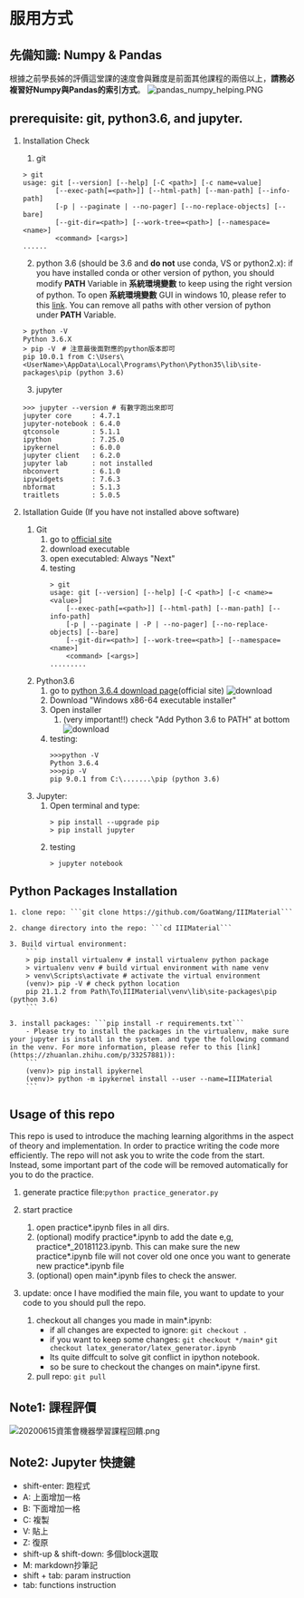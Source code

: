 # 服用方式
## 先備知識: Numpy & Pandas
根據之前學長姊的評價這堂課的速度會與難度是前面其他課程的兩倍以上，**請務必複習好Numpy與Pandas的索引方式**。
![pandas_numpy_helping.PNG](static\pandas_numpy_helping.PNG)

## prerequisite: git, python3.6, and jupyter.
1. Installation Check
    1. git
    ```
    > git
    usage: git [--version] [--help] [-C <path>] [-c name=value]
            [--exec-path[=<path>]] [--html-path] [--man-path] [--info-path]
            [-p | --paginate | --no-pager] [--no-replace-objects] [--bare]
            [--git-dir=<path>] [--work-tree=<path>] [--namespace=<name>]
            <command> [<args>]
    ......
    ```

    2. python 3.6 (should be 3.6 and **do not** use conda, VS or python2.x): if you have installed conda or other version of python, you should modify **PATH** Variable in **系統環境變數** to keep using the right version of python. To open **系統環境變數** GUI in windows 10, please refer to this [link](http://kaiching.org/pydoing/py-guide/how-to-set-the-path-environment-variable-of-python-on-windows-10.html). You can remove all paths with other version of python under **PATH** Variable.
    ```
    > python -V
    Python 3.6.X
    > pip -V　# 注意最後面對應的python版本即可
    pip 10.0.1 from C:\Users\<UserName>\AppData\Local\Programs\Python\Python35\lib\site-packages\pip (python 3.6)
    ```

    3. jupyter
    ```
    >>> jupyter --version # 有數字跑出來即可
    jupyter core     : 4.7.1
    jupyter-notebook : 6.4.0
    qtconsole        : 5.1.1
    ipython          : 7.25.0
    ipykernel        : 6.0.0
    jupyter client   : 6.2.0
    jupyter lab      : not installed
    nbconvert        : 6.1.0
    ipywidgets       : 7.6.3
    nbformat         : 5.1.3
    traitlets        : 5.0.5
    ```

2. Istallation Guide (If you have not installed above software)
    1. Git
        1. go to [official site](https://git-scm.com/download/win)
        2. download executable
        3. open executabled: Always "Next"
        4. testing
            ```
            > git 
            usage: git [--version] [--help] [-C <path>] [-c <name>=<value>]
                [--exec-path[=<path>]] [--html-path] [--man-path] [--info-path]
                [-p | --paginate | -P | --no-pager] [--no-replace-objects] [--bare]
                [--git-dir=<path>] [--work-tree=<path>] [--namespace=<name>]
                <command> [<args>]
            .........
            ```
    2. Python3.6
        1. go to [python 3.6.4 download page](https://www.python.org/downloads/release/python-364/)(official site)
        ![download](./static/Download364.PNG)
        2. Download "Windows x86-64 executable installer"
        3. Open installer
            1. (very important!!) check "Add Python 3.6 to PATH" at bottom
            ![download](./static/installation.PNG)
        4. testing:
            ```
            >>>python -V
            Python 3.6.4
            >>>pip -V
            pip 9.0.1 from C:\.......\pip (python 3.6)
            ```
    3. Jupyter:
        1. Open terminal and type:
            ```
            > pip install --upgrade pip
            > pip install jupyter
            ```
        2. testing
            ```
            > jupyter notebook
            ```

## Python Packages Installation
    1. clone repo: ```git clone https://github.com/GoatWang/IIIMaterial```

    2. change directory into the repo: ```cd IIIMaterial```

    3. Build virtual environment:
        ```
        > pip install virtualenv # install virtualenv python package 
        > virtualenv venv # build virtual environment with name venv
        > venv\Scripts\activate # activate the virtual environment
        (venv)> pip -V # check python location
        pip 21.1.2 from Path\To\IIIMaterial\venv\lib\site-packages\pip (python 3.6)
        ```

    3. install packages: ```pip install -r requirements.txt```
        - Please try to install the packages in the virtualenv, make sure your jupyter is install in the system. and type the following command in the venv. For more information, please refer to this [link](https://zhuanlan.zhihu.com/p/33257881)):
        ```
        (venv)> pip install ipykernel
        (venv)> python -m ipykernel install --user --name=IIIMaterial
        ```

## Usage of this repo
This repo is used to introduce the maching learning algorithms in the aspect of theory and implementation. In order to practice writing the code more efficiently. The repo will not ask you to write the code from the start. Instead, some important part of the code will be removed automatically for you to do the practice.
1. generate practice file:```python practice_generator.py```

2. start practice
    1. open practice*.ipynb files in all dirs.
    2. (optional) modify practice\*.ipynb to add the date e,g, practice\*\_20181123.ipynb. This can make sure the new practice\*.ipynb file will not cover old one once you want to generate new practice\*.ipynb file 
    3. (optional) open main*.ipynb files to check the answer.

3. update: once I have modified the main file, you want to update to your code to you should pull the repo. 
    1. checkout all changes you made in main*.ipynb: 
        - if all changes are expected to ignore:
            ```git checkout .```
        - if you want to keep some changes:
            ```git checkout */main*``` 
            ```git checkout latex_generator/latex_generator.ipynb```
        - Its quite diffcult to solve git conflict in ipython notebook.
        - so be sure to checkout the changes on main*.ipyne first.
    2. pull repo: ```git pull```

## Note1: 課程評價
![20200615資策會機器學習課程回饋.png](static\20200615資策會機器學習課程回饋.png)
## Note2: Jupyter 快捷鍵
- shift-enter: 跑程式
- A: 上面增加一格
- B: 下面增加一格
- C: 複製
- V: 貼上
- Z: 復原
- shift-up & shift-down: 多個block選取
- M: markdown抄筆記
- shift + tab: param instruction
- tab: functions instruction


<!-- # 20200517課後訊息
1. 問卷地址: https://forms.gle/V2yDFf2MHS62siuFA
2. 非本科系轉職軟體工程師指南: https://medium.com/@jeremy455576/%E9%9D%9E%E6%9C%AC%E7%A7%91%E7%B3%BB%E8%BD%89%E8%81%B7%E8%BB%9F%E9%AB%94%E5%B7%A5%E7%A8%8B%E5%B8%AB%E6%8C%87%E5%8D%97-9c7783190178?source=friends_link&sk=8d0300a984fad9c950526a3a453c35e2 -->

<!-- # 20190901課後訊息
1. 問卷地址: https://docs.google.com/forms/d/e/1FAIpQLSe0BrMz2vmZW_X0aTY3qClrOKbkjj20Z2kotzuwE6IxbIUDyQ/viewform?usp=sf_link
2. kaggle專案網頁成品: http://realestateevaluator-dev.ap-southeast-1.elasticbeanstalk.com/evaluator/
3. 講師自學程式的心路歷程: https://ithelp.ithome.com.tw/articles/10195825 -->

<!-- # 20190331課後訊息
1. 問卷網址: https://docs.google.com/forms/d/e/1FAIpQLScDHxoRzLMz1UES_xPoq4-ZRPs5EiOvfGc1YzuNlIYiE6n6TA/viewform?usp=sf_link
2. kaggle競賽: https://www.kaggle.com/t/94b12368cbce4c65a2b4ea4be059e312
3. kaggle專案網頁成品: http://realestateevaluator-dev.ap-southeast-1.elasticbeanstalk.com/evaluator/
4. 講師自學程式的心路歷程: https://ithelp.ithome.com.tw/articles/10195825 -->

<!-- 
# 11/11課後訊息
1. 11/13問卷網址: (disabled)~~https://goo.gl/forms/X0gKPnmTquu9XVBL2~~
2. 有人問我能不能分享自學程式的心路歷程，[這是我去年底寫的一篇文章](https://ithelp.ithome.com.tw/articles/10195825)，給你們參考。
2. 作業: 請自行使用07_RealEstatePractice進行探索分析並做出預測結果，請在同一分jupyter notebook的最上方的block整理出:
    1. 要求項目:
        - 自行計算出尚未取log的「真實total_price」跟「預測total_price」的rmse(40%)
        - 整理出使用課程上或課程外學到的哪一些「前處理」、「分群」、「分類」技術(60%)
    2. 加分項目:
        - 比較出各分類演算法在這份資料集上適用的差異與心得(20%)
    3. 繳交期限: 11/27(二)
    4. 資料集:以自己想練習的部分為主，想練習前處理的，可以玩未處理過的資料集(df_realestate.csv)，想多練習model的，可以玩已經做好處理的(df_realestate_processed.csv)。
    5. 繳交方式: 將repo push到自己的github上，並提供你github中這一個notebook的連結給統一個負責人，整理完後再轉交給我。 -->

<!-- # 11/11課程評價結果:
![1111資策會機器學習課程回饋](static/1111資策會機器學習課程回饋.png) -->


